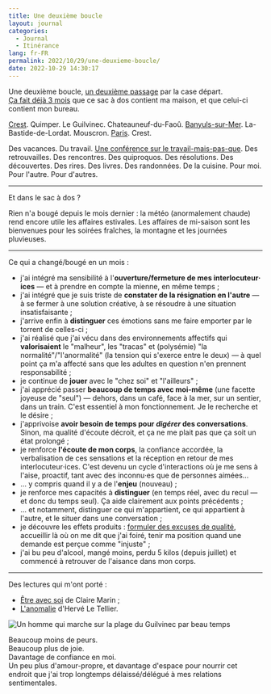 ```yaml
---
title: Une deuxième boucle
layout: journal
categories:
  - Journal
  - Itinérance
lang: fr-FR
permalink: 2022/10/29/une-deuxieme-boucle/
date: 2022-10-29 14:30:17
---
```


Une deuxième boucle, [un deuxième passage](/2022/09/18/une-premiere-boucle/) par la case départ.\
[Ça fait déjà 3 mois](/2022/08/27/itinerance/) que ce sac à dos contient ma maison, et que celui-ci contient mon bureau.

[Crest](https://estcequecestdutravail.xyz/2019/03/arrivee-a-crest.html). Quimper. Le Guilvinec. Chateauneuf-du-Faoû. [Banyuls-sur-Mer](/2022/10/15/route-f/). La-Bastide-de-Lordat. Mouscron. [Paris](https://www.paris-web.fr/2022/conferences/on-se-leve-et-on-se-cassetour-dhorizon-dun-travail-sans-capital.php). Crest.

Des vacances. Du travail. [Une conférence sur le travail-mais-pas-que](https://onseleveetonsecasse.fr/). Des retrouvailles. Des rencontres. Des quiproquos. Des résolutions. Des découvertes. Des rires. Des livres. Des randonnées. De la cuisine. Pour moi. Pour l'autre. Pour d'autres.

---

Et dans le sac à dos ?

Rien n'a bougé depuis le mois dernier : la météo (anormalement chaude) rend encore utile les affaires estivales. Les affaires de mi-saison sont les bienvenues pour les soirées fraîches, la montagne et les journées pluvieuses.

---

Ce qui a changé/bougé en un mois :

- j'ai intégré ma sensibilité à l'**ouverture/fermeture de mes interlocuteur‧ices** — et à prendre en compte la mienne, en même temps ;
- j'ai intégré que je suis triste de **constater de la résignation en l'autre** — à se fermer à une solution créative, à se résoudre à une situation insatisfaisante ;
- j'arrive enfin à **distinguer** ces émotions sans me faire emporter par le torrent de celles-ci ;
- j'ai réalisé que j'ai vécu dans des environnements affectifs qui **valorisaient** le "malheur", les "tracas" et (polysémie) "la normalité"/"l'anormalité" (la tension qui s'exerce entre le deux) — à quel point ça m'a affecté sans que les adultes en question n'en prennent responsabilité ;
- je continue de **jouer** avec le "chez soi" et "l'ailleurs" ;
- j'ai apprécié passer **beaucoup de temps avec moi-même** (une facette joyeuse de "seul") — dehors, dans un café, face à la mer, sur un sentier, dans un train. C'est essentiel à mon fonctionnement. Je le recherche et le désire ;
- j'apprivoise **avoir besoin de temps pour _digérer_ des conversations**. Sinon, ma qualité d'écoute décroit, et ça ne me plait pas que ça soit un état prolongé ;
- je renforce **l'écoute de mon corps**, la confiance accordée, la verbalisation de ces sensations et la réception en retour de mes interlocuteur‧ices. C'est devenu un cycle d'interactions où je me sens à l'aise, proactif, tant avec des inconnu‧es que de personnes aimées…
- … y compris quand il y a de l'**enjeu** (nouveau) ;
- je renforce mes capacités à **distinguer** (en temps réel, avec du recul — et donc du temps seul). Ça aide clairement aux points précédents ;
- … et notamment, distinguer ce qui m'appartient, ce qui appartient à l'autre, et le situer dans une conversation ;
- je découvre les effets produits : [formuler des excuses de qualité](https://soundcloud.com/lescouilles-podcast/tuto-comment-bien-sexcuser), accueillir là où on me dit que j'ai foiré, tenir ma position quand une demande est perçue comme "injuste" ;
- j'ai bu peu d'alcool, mangé moins, perdu 5 kilos (depuis juillet) et commencé à retrouver de l'aisance dans mon corps.

---

Des lectures qui m'ont porté :

- [Être avec soi](https://www.editions-observatoire.com/content/%C3%8Atre_%C3%A0_sa_place) de Claire Marin ;
- [L'anomalie](https://www.gallimard.fr/Catalogue/GALLIMARD/Blanche/L-anomalie) d'Hervé Le Tellier.

![Un homme qui marche sur la plage du Guilvinec par beau temps](/images/2022/10/guilvinec-plage.jpg)

Beaucoup moins de peurs.\
Beaucoup plus de joie.\
Davantage de confiance en moi.\
Un peu plus d'amour-propre, et davantage d'espace pour nourrir cet endroit que j'ai trop longtemps délaissé/délégué à mes relations sentimentales.